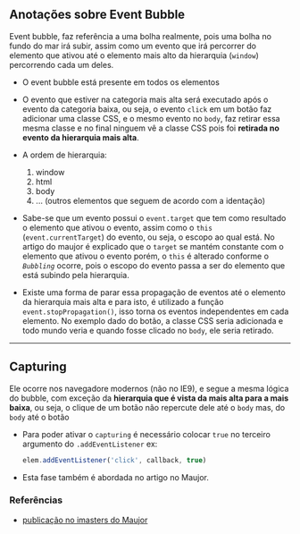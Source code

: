 ## Anotações sobre Event Bubble
Event bubble, faz referência a uma bolha realmente, pois uma bolha no fundo do mar irá subir, assim como um evento que irá percorrer do elemento que ativou até o elemento mais alto da hierarquia (`window`) percorrendo cada um deles.

- O event bubble está presente em todos os elementos

- O evento que estiver na categoria mais alta será executado após o evento da categoria baixa, ou seja, o evento `click` em um botão faz adicionar uma classe CSS, e o mesmo evento no `body`, faz retirar essa mesma classe e no final ninguem vê a classe CSS pois foi **retirada no evento da hierarquia mais alta**.

- A ordem de hierarquia: 
  1. window
  2. html
  3. body
  4. ... (outros elementos que seguem de acordo com a identação)

- Sabe-se que um evento possui o `event.target` que tem como resultado o elemento que ativou o evento, assim como o `this` (`event.currentTarget`) do evento, ou seja, o escopo ao qual está. No artigo do maujor é explicado que o `target` se mantém constante com o elemento que ativou o evento porém, o `this` é alterado conforme o *`Bubbling`* ocorre, pois o escopo do evento passa a ser do elemento que está subindo pela hierarquia.

- Existe uma forma de parar essa propagação de eventos até o elemento da hierarquia mais alta e para isto, é utilizado a função `event.stopPropagation()`, isso torna os eventos independentes em cada elemento. No exemplo dado do botão, a classe CSS seria adicionada e todo mundo veria e quando fosse clicado no `body`, ele seria retirado.

---

## Capturing

Ele ocorre nos navegadore modernos (não no IE9), e segue a mesma lógica do bubble, com exceção da **hierarquia que é vista da mais alta para a mais baixa**, ou seja, o clique de um botão não repercute dele até o `body` mas, do `body` até o botão

- Para poder ativar o `capturing` é necessário colocar `true` no terceiro argumento do `.addEventListener` ex:
  ```JavaScript
  elem.addEventListener('click', callback, true)
  ```

- Esta fase também é abordada no artigo no Maujor.

### Referências 
- [publicação no imasters do Maujor](https://imasters.com.br/front-end/javascript-bubbling-e-capturing)
